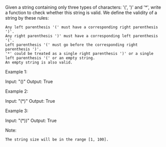  Given a string containing only three types of characters: '(', ')' and '*', write a function to check whether this string is valid. We define the validity of a string by these rules:

    Any left parenthesis '(' must have a corresponding right parenthesis ')'.
    Any right parenthesis ')' must have a corresponding left parenthesis '('.
    Left parenthesis '(' must go before the corresponding right parenthesis ')'.
    '*' could be treated as a single right parenthesis ')' or a single left parenthesis '(' or an empty string.
    An empty string is also valid.

Example 1:

Input: "()"
Output: True

Example 2:

Input: "(*)"
Output: True

Example 3:

Input: "(*))"
Output: True

Note:

    The string size will be in the range [1, 100].
